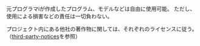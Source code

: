 元プログラマiが作成したプログラム、モデルなどは自由に使用可能。
ただし、使用による損害などの責任は一切負わない。

プロジェクト内にある他社の著作物に関しては、それぞれのライセンスに従う。
（[third-party-notices](/third-party-notices.md)を参照）
